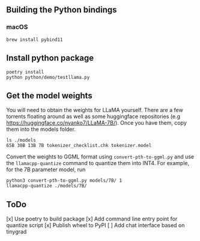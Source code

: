 ## Building the Python bindings

### macOS

`brew install pybind11`

## Install python package

```
poetry install
python python/demo/testllama.py
```

## Get the model weights

You will need to obtain the weights for LLaMA yourself. There are a few torrents floating around as well as some huggingface repositories (e.g https://huggingface.co/nyanko7/LLaMA-7B/). Once you have them, copy them into the models folder.

```
ls ./models
65B 30B 13B 7B tokenizer_checklist.chk tokenizer.model
```

Convert the weights to GGML format using `convert-pth-to-ggml.py` and use the `llamacpp-quantize` command to quantize them into INT4. For example, for the 7B parameter model, run

```
python3 convert-pth-to-ggml.py models/7B/ 1
llamacpp-quantize ./models/7B/
```
## ToDo

[x] Use poetry to build package
[x] Add command line entry point for quantize script
[x] Publish wheel to PyPI
[ ] Add chat interface based on tinygrad
